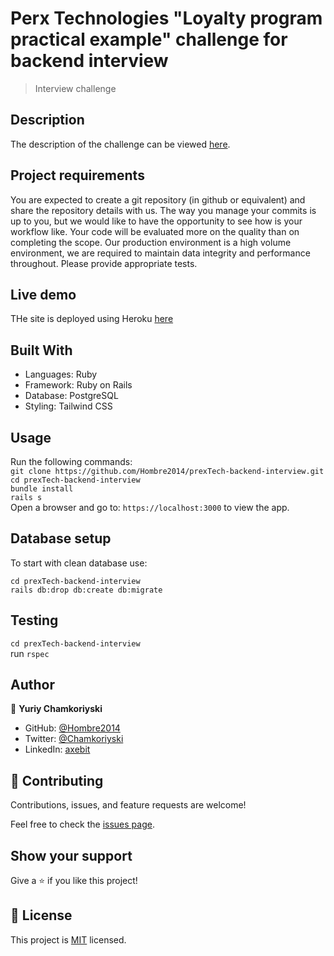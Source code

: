 # Perx Technologies "Loyalty program practical example" challenge for backend interview

>  Interview challenge

## Description

The description of the challenge can be viewed [here](https://github.com/PerxTech/backend-interview).

## Project requirements

You are expected to create a git repository (in github or equivalent) and share the repository details with us. The way you manage your commits is up to you, but we would like to have the opportunity to see how is your workflow like. Your code will be evaluated more on the quality than on completing the scope. Our production environment is a high volume environment, we are required to maintain data integrity and performance throughout. Please provide appropriate tests.
## Live demo

THe site is deployed using Heroku [here]()

## Built With

- Languages: Ruby
- Framework: Ruby on Rails
- Database: PostgreSQL
- Styling: Tailwind CSS
## Usage

Run the following commands:</br>
`git clone https://github.com/Hombre2014/prexTech-backend-interview.git`</br>
`cd prexTech-backend-interview`</br>
`bundle install`</br>
`rails s`</br>
Open a browser and go to: `https://localhost:3000` to view the app.

## Database setup

To start with clean database use:

`cd prexTech-backend-interview`</br>
`rails db:drop db:create db:migrate`

## Testing

`cd prexTech-backend-interview`</br>
run `rspec`

## Author

👤 **Yuriy Chamkoriyski**

- GitHub: [@Hombre2014](https://github.com/Hombre2014)
- Twitter: [@Chamkoriyski](https://twitter.com/Chamkoriyski)
- LinkedIn: [axebit](https://linkedin.com/in/axebit)

## 🤝 Contributing

Contributions, issues, and feature requests are welcome!

Feel free to check the [issues page](https://github.com/Hombre2014/prexTech-backend-interview/issues).

## Show your support

Give a ⭐️ if you like this project!

## 📝 License

This project is [MIT](./license.md) licensed.
